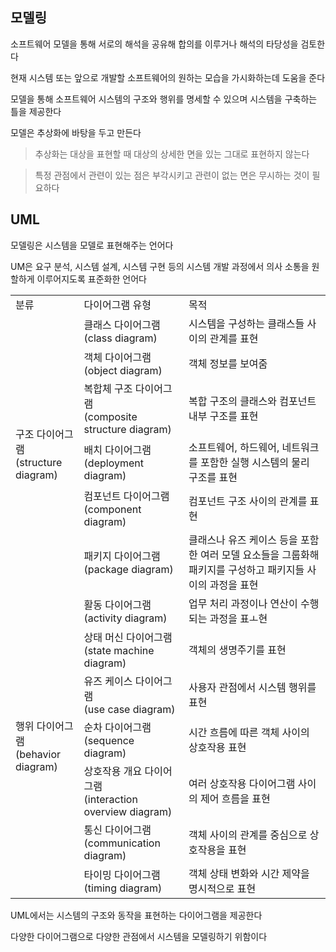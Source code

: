 ## 모델링

소프트웨어 모델을 통해 서로의 해석을 공유해 합의를 이루거나 해석의 타당성을 검토한다

현재 시스템 또는 앞으로 개발할 소프트웨어의 원하는 모습을 가시화하는데 도움을 준다

모델을 통해 소프트웨어 시스템의 구조와 행위를 명세할 수 있으며 시스템을 구축하는 틀을 제공한다

모델은 추상화에 바탕을 두고 만든다

> 추상화는 대상을 표현할 때 대상의 상세한 면을 있는 그대로 표현하지 않는다

> 특정 관점에서 관련이 있는 점은 부각시키고 관련이 없는 면은 무시하는 것이 필요하다

## UML

모델링은 시스템을 모델로 표현해주는 언어다

UM은 요구 분석, 시스템 설계, 시스템 구현 등의 시스템 개발 과정에서 의사 소통을 원할하게 이루어지도록 표준화한 언어다


<table>
    <tr>
        <td>분류</td>
        <td>다이어그램 유형</td>
        <td>목적</td>
    </tr>
    <tr>
        <td rowspan="6">구조 다이어그램<br>(structure diagram)</td>
        <td>클래스 다이어그램<br>(class diagram)</td>
        <td>시스템을 구성하는 클래스들 사이의 관계를 표현</td>
    </tr>
    <tr>
        <td>객체 다이어그램<br>(object diagram)</td>
        <td>객체 정보를 보여줌</td>
    </tr>
    <tr>
        <td>복합체 구조 다이어그램<br>(composite structure diagram)</td>
        <td>복합 구조의 클래스와 컴포넌트 내부 구조를 표현</td>
    </tr>
    <tr>
        <td>배치 다이어그램<br>(deployment diagram)</td>
        <td>소프트웨어, 하드웨어, 네트워크를 포함한 실행 시스템의 물리 구조를 표현</td>
    </tr>
    <tr>
        <td>컴포넌트 다이어그램<br>(component diagram)</td>
        <td>컴포넌트 구조 사이의 관계를 표현</td>
    </tr>
    <tr>
        <td>패키지 다이어그램<br>(package diagram)</td>
        <td>클래스나 유즈 케이스 등을 포함한 여러 모델 요소들을 그룹화해 패키지를 구성하고 패키지들 사이의 과정을 표현</td>
    </tr>
    <tr>
        <td rowspan="7">행위 다이어그램<br>(behavior diagram)</td>
        <td>활동 다이어그램<br>(activity diagram)</td>
        <td>업무 처리 과정이나 연산이 수행되는 과정을 표ㅗ현</td>
    </tr>
    <tr>
        <td>상태 머신 다이어그램<br>(state machine diagram)</td>
        <td>객체의 생명주기를 표현</td>
    </tr>
    <tr>
        <td>유즈 케이스 다이어그램<br>(use case diagram)</td>
        <td>사용자 관점에서 시스템 행위를 표현</td>
    </tr>
    <tr>
        <td>순차 다이어그램<br>(sequence diagram)</td>
        <td>시간 흐름에 따른 객체 사이의 상호작용 표현</td>
    </tr>
    <tr>
        <td>상호작용 개요 다이어그램<br>(interaction overview diagram)</td>
        <td>여러 상호작용 다이어그램 사이의 제어 흐름을 표현</td>
    </tr>
    <tr>
        <td>통신 다이어그램<br>(communication diagram)</td>
        <td>객체 사이의 관계를 중심으로 상호작용을 표현</td>
    </tr>
    <tr>
        <td>타이밍 다이어그램<br>(timing diagram)</td>
        <td>객체 상태 변화와 시간 제약을 명시적으로 표현</td>
    </tr>
</table>

UML에서는 시스템의 구조와 동작을 표현하는 다이어그램을 제공한다

다양한 다이어그램으로 다양한 관점에서 시스템을 모델링하기 위함이다







